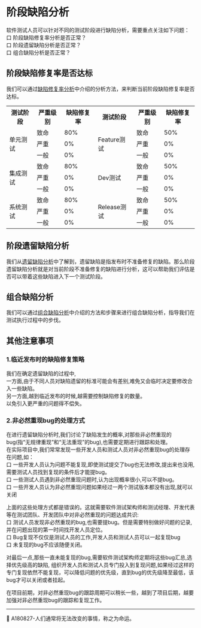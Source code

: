 # 阶段缺陷分析

软件测试人员可以针对不同的测试阶段进行缺陷分析，需要重点关注如下问题：   
口  阶段缺陷修复率分析是否正常？   
口  阶段遗留缺陷分析是否正常？   
口  组合缺陷分析是否正常？ 

## 阶段缺陷修复率是否达标

我们可以通过[缺陷修复率分析](books/缺陷修复率分析.md)中介绍的分析方法，来判断当前阶段缺陷修复率是否达标。  
<table>
	<tr>
		<th>测试阶段</th>
		<th>严重级别</th>
		<th>缺陷修复率</th>
		<th>测试阶段</th>
		<th>严重级别</th>
		<th>缺陷修复率</th>
	</tr>
	<tr>
		<td rowspan="3">单元测试</td>
		<td>致命</td>
		<td>80%</td>
		<td rowspan="3">Feature测试</td>
		<td>致命</td>
		<td>50%</td>
	</tr>
	<tr>
		<td>严重</td>
		<td>0%</td>
		<td>严重</td>
		<td>0%</td>
	</tr>
	<tr>
		<td>一般</td>
		<td>0%</td>
		<td>一般</td>
		<td>0%</td>
	</tr>
	<tr>
		<td rowspan="3">集成测试</td>
		<td>致命</td>
		<td>80%</td>
		<td rowspan="3">Dev测试</td>
		<td>致命</td>
		<td>50%</td>
	</tr>
	<tr>
		<td>严重</td>
		<td>0%</td>
		<td>严重</td>
		<td>0%</td>
	</tr>
	<tr>
		<td>一般</td>
		<td>0%</td>
		<td>一般</td>
		<td>0%</td>
	</tr>
	<tr>
		<td rowspan="3">系统测试</td>
		<td>致命</td>
		<td>80%</td>
		<td rowspan="3">Release测试</td>
		<td>致命</td>
		<td>50%</td>
	</tr>
	<tr>
		<td>严重</td>
		<td>0%</td>
		<td>严重</td>
		<td>0%</td>
	</tr>
	<tr>
		<td>一般</td>
		<td>0%</td>
		<td>一般</td>
		<td>0%</td>
	</tr>
</table>

## 阶段遗留缺陷分析

我们从[遗留缺陷分析](books/缺陷密度分析.md)中了解到，遗留缺陷是指发布时不准备修复的缺陷。那么阶段遗留缺陷分析就是对当前阶段不准备修复的缺陷进行分析，这可以帮助我们评估是否可以带着这些缺陷进入下一个测试阶段。


## 组合缺陷分析

我们可以通过[组合缺陷分析](books/组合缺陷分析.md)中介绍的方法和步骤来进行组合缺陷分析，指导我们在测试执行过程中的步伐。   

## 其他注意事项

### 1.临近发布时的缺陷修复策略

我们在确定遗留缺陷的过程中,   
一方面,由于不同人员对缺陷遗留的标准可能会有差别,难免又会临时决定要修改合入一些缺陷。    
另一方面,越到临近发布的时候,越需要控制缺陷修复的数量。   
以免引入更严重的问题得不偿失。

### 2.非必然重现bug的处理方式

在进行遗留缺陷分析时,我们讨论了缺陷发生的概率,对那些非必然重现的bug(指“无规律重现”和“无法重现”的bug),也需要定期进行跟踪和处理。    
在实际项目中,我们常常发现一些开发人员和测试人员对非必然重现bug的处理存在问题,如：   
口 一些开发人员认为问题不能复现,即使测试提交了bug也无法修改,提出来也没用,需要测试人员找到复现的条件后才能提bug。    
口 一些测试人员遇到非必然重现问题时,认为出现概率很小,可以不提bug。    
口 一些开发人员认为非必然重现问题如果经过一两个测试版本都没有出现,就可以关闭    

上面的这些处理方式都是错误的。这就需要软件测试架构师和测试经理、开发代表等在测试团队、开发团队中对非必然重现的问题达成共识:    
口 测试人员发现非必然重现的bug,也需要提bug。但是需要特别做好问题的记录,并在问题出现的第一时间找开发人员定位。   
口 Bug复现不仅仅是测试人员的工作,开发人员和测试人员可以一起复现bug    
口 未复现的bug不应该随便关闭。    

对最后一点,那些一直未能复现的bug,需要软件测试架构师定期将这些bug汇总,选择优先级高的缺陷,
组织开发人员和测试人员专门投入到复现问题,如果经过这样的专门复现依然不能复现，可以降低问题的优先级，直到bug的优先级降至最低，该bug才可以关闭或者挂起。

在项目前期，对非必然重现bug的跟踪周期可以稍长一些，越到了项目后期，越要加强对非必然重现bug的跟踪和复现工作。

* * *
:bell: A180827-人们通常将无法改变的事情，称之为命运。
